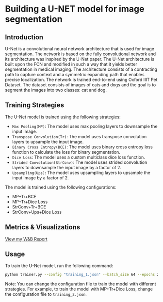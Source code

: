 # Building a U-NET model for image segmentation

## Introduction
U-Net is a convolutional neural network architecture that is used for image segmentation. The network is based on the fully convolutional network and its architecture was inspired by the U-Net paper. The U-Net architecture is built upon the FCN and modified in such a way that it yields better segmentation in medical imaging. The architecture consists of a contracting path to capture context and a symmetric expanding path that enables precise localization. The network is trained end-to-end using Oxford IIIT Pet Dataset. The dataset consists of images of cats and dogs and the goal is to segment the images into two classes: cat and dog.

## Training Strategies

The U-Net model is trained using the following strategies:

- `Max Pooling(MP)`: The model uses max pooling layers to downsample the input image.
- `Transpose Convolution(Tr)`: The model uses transpose convolution layers to upsample the input image.
- `Binary Cross Entropy(BCE)`: The model uses binary cross entropy loss function to calculate the loss for binary segmentation.
- `Dice Loss`: The model uses a custom multiclass dice loss function.
- `Strided Convolution(StrConv)`: The model uses strided convolution layers to downsample the input image by a factor of 2.
- `Upsampling(Ups)`: The model uses upsampling layers to upsample the input image by a factor of 2.

The model is trained using the following configurations:

- MP+Tr+BCE
- MP+Tr+Dice Loss
- StrConv+Tr+BCE
- StrConv+Ups+Dice Loss

## Metrics & Visualizations

[View my W&B Report](https://api.wandb.ai/links/akv1000/53nprd7u)

## Usage

To train the U-Net model, run the following command:

```bash
python trainer.py --config "training_1.json" --batch_size 64 --epochs 25
```

Note: You can change the configuration file to train the model with different strategies. For example, to train the model with MP+Tr+Dice Loss, change the configuration file to `training_2.json`.



